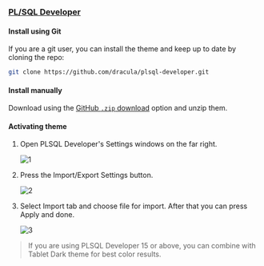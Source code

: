 ### [PL/SQL Developer](https://www.allroundautomations.com/products/pl-sql-developer/)

#### Install using Git

If you are a git user, you can install the theme and keep up to date by cloning the repo:

```sh
git clone https://github.com/dracula/plsql-developer.git
```

#### Install manually

Download using the [GitHub `.zip` download](https://github.com/dracula/plsql-developer/archive/master.zip) option and unzip them.

#### Activating theme

1. Open PLSQL Developer's Settings windows on the far right.

   ![1](https://user-images.githubusercontent.com/78530059/206906226-83d97664-2dec-47ba-af63-98609f294aed.jpg)

2. Press the Import/Export Settings button.

   ![2](https://user-images.githubusercontent.com/78530059/206906227-41f74b59-22c2-4dd7-bed3-ee377de8c5db.jpg)

3. Select Import tab and choose file for import. After that you can press Apply and done.

   ![3](https://user-images.githubusercontent.com/78530059/206906224-60376197-4d28-4c31-8a41-b66acad55c75.jpg)

> If you are using PLSQL Developer 15 or above, you can combine with Tablet Dark theme for best color results.
